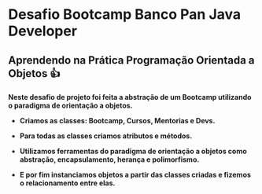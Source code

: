 # Desafio Bootcamp Banco Pan Java Developer # 

## Aprendendo na Prática Programação Orientada a Objetos :+1:
<h4>Neste desafio de projeto foi feita a abstração de um Bootcamp utilizando o paradigma de orientação a objetos.

- Criamos as classes: Bootcamp, Cursos, Mentorias e Devs.

- Para todas as classes criamos atributos e métodos.

- Utilizamos ferramentas do paradigma de orientação a objetos como abstração, encapsulamento, herança e polimorfismo.

- E por fim instanciamos objetos a partir das classes criadas e fizemos o relacionamento entre elas.
<h4>
